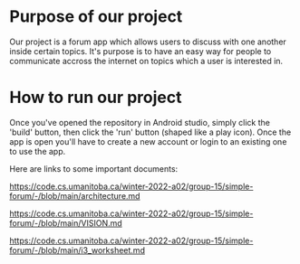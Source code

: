 Purpose of our project
===============

Our project is a forum app which allows users to discuss with one another inside certain topics. It's purpose is to have an easy way for people to communicate accross the internet on topics which a user is interested in.



How to run our project
==============

Once you've opened the repository in Android studio, simply click the 'build' button, then click the 'run' button (shaped like a play icon). Once the app is open you'll have to create a new account or login to an existing one to use the app.



Here are links to some important documents:

https://code.cs.umanitoba.ca/winter-2022-a02/group-15/simple-forum/-/blob/main/architecture.md

https://code.cs.umanitoba.ca/winter-2022-a02/group-15/simple-forum/-/blob/main/VISION.md

https://code.cs.umanitoba.ca/winter-2022-a02/group-15/simple-forum/-/blob/main/i3_worksheet.md

